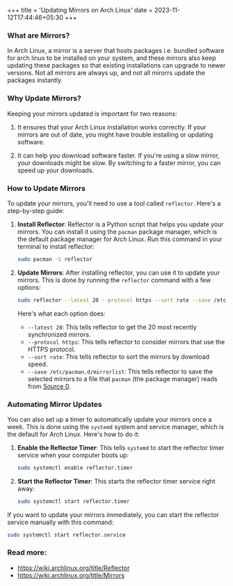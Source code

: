+++
title = 'Updating Mirrors on Arch Linux'
date = 2023-11-12T17:44:46+05:30
+++

### What are Mirrors?

In Arch Linux, a mirror is a server that hosts packages i.e. bundled software for arch linux to be installed on your system, and these mirrors also keep updating these packages so that existing installations can upgrade to newer versions. Not all mirrors are always up, and not all mirorrs update the packages instantly. 

### Why Update Mirrors?

Keeping your mirrors updated is important for two reasons:

1. It ensures that your Arch Linux installation works correctly. If your mirrors are out of date, you might have trouble installing or updating software.

2. It can help you download software faster. If you're using a slow mirror, your downloads might be slow. By switching to a faster mirror, you can speed up your downloads.

### How to Update Mirrors

To update your mirrors, you'll need to use a tool called `reflector`. Here's a step-by-step guide:

1. **Install Reflector**: Reflector is a Python script that helps you update your mirrors. You can install it using the `pacman` package manager, which is the default package manager for Arch Linux. Run this command in your terminal to install reflector:

   ```bash
   sudo pacman -S reflector
   ```

2. **Update Mirrors**: After installing reflector, you can use it to update your mirrors. This is done by running the `reflector` command with a few options:

   ```bash
   sudo reflector --latest 20 --protocol https --sort rate --save /etc/pacman.d/mirrorlist
   ```

   Here's what each option does:

   - `--latest 20`: This tells reflector to get the 20 most recently synchronized mirrors.
   - `--protocol https`: This tells reflector to consider mirrors that use the HTTPS protocol.
   - `--sort rate`: This tells reflector to sort the mirrors by download speed.
   - `--save /etc/pacman.d/mirrorlist`: This tells reflector to save the selected mirrors to a file that `pacman` (the package manager) reads from [Source 0](https://kushagra-xo.github.io/thesillyscribbles/posts/updating-mirrors-on-arch-linux/).

### Automating Mirror Updates

You can also set up a timer to automatically update your mirrors once a week. This is done using the `systemd` system and service manager, which is the default for Arch Linux. Here's how to do it:

1. **Enable the Reflector Timer**: This tells `systemd` to start the reflector timer service when your computer boots up:

   ```bash
   sudo systemctl enable reflector.timer
   ```

2. **Start the Reflector Timer**: This starts the reflector timer service right away:

   ```bash
   sudo systemctl start reflector.timer
   ```

If you want to update your mirrors immediately, you can start the reflector service manually with this command:

```bash
sudo systemctl start reflector.service
```

### Read more:
- https://wiki.archlinux.org/title/Reflector
- https://wiki.archlinux.org/title/Mirrors

